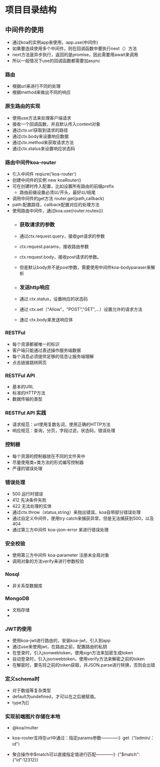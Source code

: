 # 项目目录结构

## 中间件的使用
- 通过koa的实例app来使用，app.use(中间件)
- 如果要连续使用多个中间件，则在回调函数中要执行next（）方法
- next方法是异步执行，返回的是promise，因此需要用await来调用
- 所以一般情况下use的回调函数都需要加async

### 路由
- 根据url来进行不同的处理
- 根据method来做出不同的响应 

### 原生路由的实现
- 使用use方法来处理客户端请求
- 接收一个回调函数，并且默认传入context对象
- 通过ctx.url获取到请求的路径
- 通过ctx.body来设置响应数据
- 通过ctx.method来获取请求方法
- 通过ctx.status来设置响应状态码

### 路由中间件koa-router
- 引入中间件 reqiure('koa-router')
- 创建中间件的实例 new koaRouter()
- 可在创建时传入配置，比如设置所有路由的前缀prefix
    - 路由前缀设置必须以/开头，最好以/结尾
- 调用中间件的get方法 router.get(path,callback)
- path:配置路径，callback配置对应的处理方法
- 使用路由中间件，通过koa.use(router.routes())
    - ### 获取请求的参数
    - 通过ctx.request.query，接收get请求的参数
    - ctx.request.params，接收路由参数
    - ctx.request.body，接收post请求的参数。
    - 但是默认body并不是post参数，需要使用中间件koa-bodyparaser来解析

    - ### 发送http响应
    - 通过 ctx.status，设置响应的状态码
    - 通过 ctx.set（“Allow”，"POST","GET",...）设置允许的请求方法
    - 通过 ctx.body来发送响应体

### RESTFul
- 每个资源都被唯一的标识
- 客户端只能通过表述操作服务端数据
- 每个消息必须提供足够的信息让服务端理解
- 点击链接跳转网页

### RESTFul API
- 基本的URL
- 标准的HTTP方法
- 数据传输的类型

### RESTFul API 实践
- 请求规范：url使用复数名词，使用正确的HTTP方法
- 响应规范：查询，分页，字段过滤，状态码，错误处理

### 控制器
- 每个资源的控制器放在不同的文件夹中
- 尽量使用类+类方法的形式编写控制器
- 严谨的错误处理

### 错误处理
- 500 运行时错误
- 412 先决条件失败
- 422 无法处理的实体
- 通过ctx.throw（status,string）来抛出错误，koa自带部分错误处理
- 通过自定义中间件，使用try catch来捕获异常，但是无法捕获到500，以及404
- 通过第三方中间件 koa-json-error 来进行错误处理

### 安全校验
- 使用第三方中间件 koa-parameter 注册未全局对象
- 调用对象的方法verify来进行参数校验

### Nosql
- 非关系型数据库

### MongoDB
- 文档存储
- 

### JWT的使用

- 使用koa-jwt进行路由的，安装koa-jwt，引入到app
- 通过use来使用jwt，在路由之前，配置路由的私钥
- 在登录时，引入jsonwebtoken，使用sign方法来加密生成token
- 自动登录时，引入jsonwebtoken，使用verify方法来解密之前的token
- 在解密时，要先将之前的token获取，并JSON.parse进行转换，否则会出错

### 定义schema时

- 对于数组等复杂类型
- default为undefined，才可以在之后被赋值。
- type为[]


### 实现前端图片存储在本地
- @koa/multer

- koa-router支持在url中通过：指定params参数————》get（“/admin/：id”）

- 聚合操作中$match可以直接指定值进行匹配————》{"$match":{"id":12312}}

